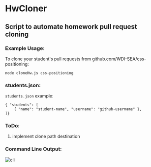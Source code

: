# HwCloner
## Script to automate homework pull request cloning

### Example Usage:
To clone your student's pull requests from github.com/WDI-SEA/css-positioning:

`node cloneHw.js css-positioning`

### students.json:
`students.json` example:
```
{ "students": [
    { "name": "student-name", "username": "github-username" },
]}
```

### ToDo: 
1. implement clone path destination

### Command Line Output: 
![cli](https://i.imgur.com/xO6kaDr.png)
